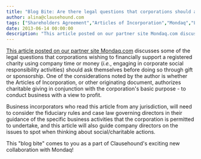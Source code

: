 ```yaml
---
title: "Blog Bite: Are there legal questions that corporations should ask themselves before 'being charitable'?"
author: alina@clausehound.com
tags: ["Shareholders Agreement","Articles of Incorporation","Mondaq","Learn","Canada (Federal)","All Jurisdictions"]
date: 2013-06-14 00:00:00
description: "This article posted on our partner site Mondaq.com discusses some of the legal questions that corporations wishing to financially support a registered charity using company time or money (i.e., engag..."
---
```


[This article posted on our partner site Mondaq.com](http://www.mondaq.com/canada/x/245038/Charities+Non-Profits/Donations+And+Sponsorships) discusses some of the legal questions that corporations wishing to financially support a registered charity using company time or money (*i.e.*, engaging in corporate social responsibility activities) should ask themselves before doing so through gift or sponsorship. One of the considerations noted by the author is whether the Articles of Incorporation, or other originating document, authorizes charitable giving in conjunction with the corporation's basic purpose - to conduct business with a view to profit.

Business incorporators who read this article from any jurisdiction, will need to consider the fiduciary rules and case law governing directors in their guidance of the specific business activities that the corporation is permitted to undertake, and this article will also guide company directors on the issues to spot when thinking about social/charitable actions.

This "blog bite" comes to you as a part of Clausehound's exciting new collaboration with Mondaq!
